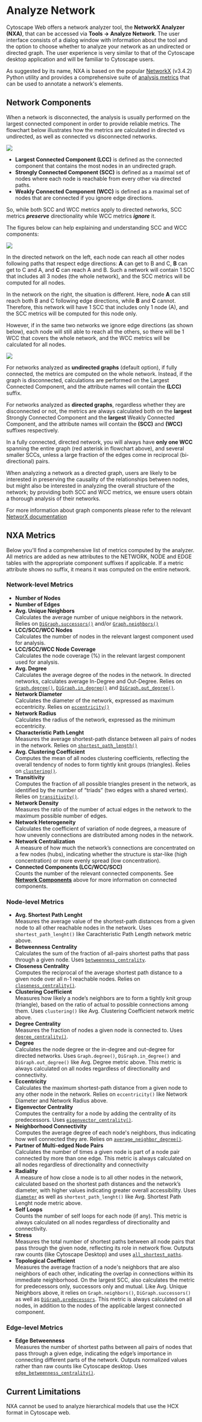 Analyze Network
====================
<a id="analyze"> </a>

Cytoscape Web offers a network analyzer tool, the **NetworkX Analyzer (NXA)**, that can be accessed via **Tools → Analyze Network**.
The user interface consists of a dialog window with information about the tool and the option to choose whether to analyze your network as an undirected or directed graph.
The user experience is very similar to that of the Cytoscape desktop application and will be familiar to Cytoscape users.

As suggested by its name, NXA is based on the popular [NetworkX](https://networkx.org/documentation/stable/index.html) (v3.4.2) Python utility and provides a comprehensive suite of [analysis metrics](analyze.md#nxa_metrics) that can be used to annotate a network's elements.

<a id="components"></a>
## Network Components

When a network is disconnected, the analysis is usually performed on the largest connected component in order to provide reliable metrics. The flowchart below illustrates how the metrics are calculated in directed vs undirected, as well as connected vs disconnected networks.

![](_static/images/analyze/nxa_flowchart.png)

- **Largest Connected Component (LCC)** is defined as the connected component that contains the most nodes in an undirected graph.
- **Strongly Connected Component (SCC)** is defined as a maximal set of nodes where each node is reachable from every other via directed paths.
- **Weakly Connected Component (WCC)** is defined as a maximal set of nodes that are connected if you ignore edge directions.

So, while both SCC and WCC metrics apply to directed networks, SCC metrics ***preserve*** directionality while WCC metrics ***ignore*** it.

The figures below can help explaining and understanding SCC and WCC components:

![](_static/images/analyze/nxa_comp_scc.png)

In the directed network on the left, each node can reach all other nodes following paths that respect edge directions: **A** can get to B and C, **B** can get to C and A, and **C** can reach A and B. Such a network will contain 1 SCC that includes all 3 nodes (the whole network), and the SCC metrics will be computed for all nodes. 

In the network on the right, the situation is different. Here, node **A** can still reach both B and C following edge directions, while **B** and **C** cannot. Therefore, this network will have 1 SCC that includes only 1 node (A), and the SCC metrics will be computed for this node only. 

However, if in the same two networks we ignore edge directions (as shown below), each node will still able to reach all the others, so there will be 1 WCC that covers the whole network, and the WCC metrics will be calculated for all nodes.

![](_static/images/analyze/nxa_comp_wcc.png)

For networks analyzed as **undirected graphs** (default option), if fully connected, the metrics are computed on the whole network. Instead, if the graph is disconnected, calculations are performed on the Largest Connected Component, and the attribute names will contain the **(LCC)** suffix.

For networks analyzed as **directed graphs**, regardless whether they are disconnected or not, the metrics are always calculated both on the **largest** Strongly Connected Component and the **largest** Weakly Connected Component, and the attribute names will contain the **(SCC)** and **(WCC)** suffixes respectively.

In a fully connected, directed network, you will always have **only one WCC** spanning the entire graph (red asterisk in flowchart above), and several smaller SCCs, unless a large fraction of the edges come in reciprocal (bi-directional) pairs.

When analyzing a network as a directed graph, users are likely to be interested in preserving the causality of the relationships between nodes, but might also be interested in analyzing the overall structure of the network; by providing both SCC and WCC metrics, we ensure users obtain a thorough analysis of their networks.

For more information about graph components please refer to the relevant [NetworX documentation](https://networkx.org/documentation/stable/reference/algorithms/component.html)

<a id="nxa_metrics"></a>
## NXA Metrics

Below you'll find a comprehensive list of metrics computed by the analyzer. All metrics are added as new attributes to the NETWORK, NODE and EDGE tables with the appropriate component suffixes if applicable. If a metric attribute shows no suffix, it means it was computed on the entire network.

### Network-level Metrics

- **Number of Nodes**
- **Number of Edges**
- **Avg. Unique Neighbors**  
  Calculates the average number of unique neighbors in the network. Relies on [`DiGraph.successors()`](https://networkx.org/documentation/stable/reference/classes/generated/networkx.DiGraph.successors.html) and/or [`Graph.neighbors()`](https://networkx.org/documentation/stable/reference/classes/generated/networkx.Graph.neighbors.html)
- **LCC/SCC/WCC Nodes**  
  Calculates the number of nodes in the relevant largest component used for analysis.
- **LCC/SCC/WCC Node Coverage**  
  Calculates the node coverage (%) in the relevant largest component used for analysis.
- **Avg. Degree**  
  Calculates the average degree of the nodes in the network. In directed networks, calculates average In-Degree and Out-Degree. Relies on [`Graph.degree()`](https://networkx.org/documentation/stable/reference/classes/generated/networkx.Graph.degree.html), [`DiGraph.in_degree()`](https://networkx.org/documentation/stable/reference/classes/generated/networkx.DiGraph.in_degree.html) and [`DiGraph.out_degree()`](https://networkx.org/documentation/stable/reference/classes/generated/networkx.DiGraph.out_degree.html).
- **Network Diameter**  
  Calculates the diameter of the network, expressed as maximum eccentricity. Relies on [`eccentricity()`](https://networkx.org/documentation/stable/reference/algorithms/generated/networkx.algorithms.distance_measures.eccentricity.html)
- **Network Radius**  
  Calculates the radius of the network, expressed as the minimum eccentricity. 
- **Characteristic Path Lenght**  
  Measures the average shortest-path distance between all pairs of nodes in the network. Relies on [`shortest_path_length()`](https://networkx.org/documentation/stable/reference/algorithms/generated/networkx.algorithms.shortest_paths.generic.shortest_path_length.html)
- **Avg. Clustering Coefficient**  
  Computes the mean of all nodes clustering coefficients, reflecting the overall tendency of nodes to form tightly knit groups (triangles). Relies on [`clustering()`](https://networkx.org/documentation/stable/reference/algorithms/generated/networkx.algorithms.cluster.clustering.html).
- **Transitivity**  
  Computes the fraction of all possible triangles present in the network, as identified by the number of “triads” (two edges with a shared vertex). Relies on [`transitivity()`](https://networkx.org/documentation/stable/reference/algorithms/generated/networkx.algorithms.cluster.transitivity.html).
- **Network Density**  
  Measures the ratio of the number of actual edges in the network to the maximum possible number of edges.
- **Network Heterogeneity**  
  Calculates the coefficient of variation of node degrees, a measure of how unevenly connections are distributed among nodes in the network.
- **Network Centralization**  
  A measure of how much the network’s connections are concentrated on a few nodes (hubs), indicating whether the structure is star-like (high concentration) or more evenly spread (low concentration).
- **Connected Components (LCC/WCC/SCC)**  
  Counts the number of the relevant connected components. See **[Network Components](analyze.md#components)** above for more information on connected components.

### Node-level Metrics

- **Avg. Shortest Path Lenght**  
  Measures the average value of the shortest-path distances from a given node to all other reachable nodes in the network. Uses `shortest_path_lenght()` like Carachteristic Path Length network metric above.
- **Betweenness Centrality**  
  Calculates the sum of the fraction of all-pairs shortest paths that pass through a given node. Uses [`betweenness_centrality`](https://networkx.org/documentation/stable/reference/algorithms/generated/networkx.algorithms.centrality.betweenness_centrality.html).
- **Closeness Centrality**  
  Computes the reciprocal of the average shortest path distance to a given node over all n-1 reachable nodes. Relies on [`closeness_centrality()`](https://networkx.org/documentation/stable/reference/algorithms/generated/networkx.algorithms.centrality.closeness_centrality.html).
- **Clustering Coefficient**  
  Measures how likely a node’s neighbors are to form a tightly knit group (triangle), based on the ratio of actual to possible connections among them. Uses `clustering()` like Avg. Clustering Coefficient network metric above.
- **Degree Centrality**  
  Measures the fraction of nodes a given node is connected to. Uses [`degree_centrality()`](https://networkx.org/documentation/stable/reference/algorithms/generated/networkx.algorithms.centrality.degree_centrality.html).
- **Degree**  
  Calculates the node degree or the in-degree and out-degree for directed networks. Uses `Graph.degree()`, `DiGraph.in_degree()` and `DiGraph.out_degree()` like Avg. Degree metric above. This metric is always calculated on all nodes regardless of directionality and connectivity.
- **Eccentricity**  
  Calculates the maximum shortest-path distance from a given node to any other node in the network. Relies on `eccentricity()` like Network Diameter and Network Radius above.
- **Eigenvector Centrality**  
  Computes the centrality for a node by adding the centrality of its predecessors. Uses [`eigenvector_centrality()`](https://networkx.org/documentation/stable/reference/algorithms/generated/networkx.algorithms.centrality.eigenvector_centrality.html).
- **Neighborhood Connectivity**  
  Computes the average degree of each node's neighbors, thus indicating how well connected they are. Relies on [`average_neighbor_degree()`](https://networkx.org/documentation/stable/reference/algorithms/generated/networkx.algorithms.assortativity.average_neighbor_degree.html).
- **Partner of Multi-edged Node Pairs**  
  Calculates the number of times a given node is part of a node pair connected by more than one edge. This metric is always calculated on all nodes regardless of directionality and connectivity
- **Radiality**  
  A measure of how close a node is to all other nodes in the network, calculated based on the shortest path distances and the network’s diameter, with higher values indicating greater overall accessibility. Uses [`diameter`](https://networkx.org/documentation/stable/reference/algorithms/generated/networkx.algorithms.distance_measures.diameter.html) as well as `shortest_path_lenght()` like Avg. Shortest Path Lenght node metric above.
- **Self Loops**  
  Counts the number of self loops for each node (if any). This metric is always calculated on all nodes regardless of directionality and connectivity.
- **Stress**  
  Measures the total number of shortest paths between all node pairs that pass through the given node, reflecting its role in network flow. Outputs raw counts (like Cytoscape Desktop) and uses [`all_shortest_paths`](https://networkx.org/documentation/stable/reference/algorithms/generated/networkx.algorithms.shortest_paths.generic.all_shortest_paths.html).
- **Topological Coefficient**  
  Measures the average fraction of a node's neighbors that are also neighbors of each other, indicating the overlap in connections within its immediate neighborhood. On the largest SCC, also calculates the metric for predecessors only, successors only and mutual. Like Avg. Unique Neighbors above, it relies on `Graph.neighbors()`, `DiGraph.successors()` as well as [`DiGraph.predecessors`](https://networkx.org/documentation/stable/reference/classes/generated/networkx.DiGraph.predecessors.html). This metric is always calculated on all nodes, in addition to the nodes of the applicable largest connected component. 

### Edge-level Metrics

- **Edge Betweenness**  
  Measures the number of shortest paths between all pairs of nodes that pass through a given edge, indicating the edge’s importance in connecting different parts of the network. Outputs normalized values rather than raw counts like Cytoscape desktop. Uses [`edge_betweenness_centrality()`](https://networkx.org/documentation/stable/reference/algorithms/generated/networkx.algorithms.centrality.edge_betweenness_centrality.html).
 
## Current Limitations

NXA cannot be used to analyze hierarchical models that use the HCX format in Cytoscape web. 
